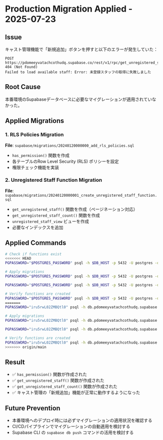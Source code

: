 # Production Migration Applied - 2025-07-23

## Issue
キャスト管理機能で「新規追加」ボタンを押すと以下のエラーが発生していた：

```
POST https://pdomeeyvatachcothudq.supabase.co/rest/v1/rpc/get_unregistered_staff 404 (Not Found)
Failed to load available staff: Error: 未登録スタッフの取得に失敗しました
```

## Root Cause
本番環境のSupabaseデータベースに必要なマイグレーションが適用されていなかった。

## Applied Migrations

### 1. RLS Policies Migration
**File**: `supabase/migrations/20240120000000_add_rls_policies.sql`
- `has_permission()` 関数を作成
- 各テーブルのRow Level Security (RLS) ポリシーを設定
- 権限チェック機能を実装

### 2. Unregistered Staff Function Migration  
**File**: `supabase/migrations/20240120000001_create_unregistered_staff_function.sql`
- `get_unregistered_staff()` 関数を作成（ページネーション対応）
- `get_unregistered_staff_count()` 関数を作成
- `unregistered_staff_view` ビューを作成
- 必要なインデックスを追加

## Applied Commands

```bash
# Check if functions exist
<<<<<<< HEAD
PGPASSWORD="$POSTGRES_PASSWORD" psql -h $DB_HOST -p 5432 -U postgres -d postgres -c "SELECT proname FROM pg_proc WHERE proname = 'get_unregistered_staff';"

# Apply migrations
PGPASSWORD="$POSTGRES_PASSWORD" psql -h $DB_HOST -p 5432 -U postgres -d postgres -f supabase/migrations/20240120000000_add_rls_policies.sql

PGPASSWORD="$POSTGRES_PASSWORD" psql -h $DB_HOST -p 5432 -U postgres -d postgres -f supabase/migrations/20240120000001_create_unregistered_staff_function.sql

# Verify functions are created
PGPASSWORD="$POSTGRES_PASSWORD" psql -h $DB_HOST -p 5432 -U postgres -d postgres -c "SELECT proname FROM pg_proc WHERE proname LIKE '%unregistered_staff%';"
=======
PGPASSWORD="iru5rwL02ZMBQtl0" psql -h db.pdomeeyvatachcothudq.supabase.co -p 5432 -U postgres -d postgres -c "SELECT proname FROM pg_proc WHERE proname = 'get_unregistered_staff';"

# Apply migrations
PGPASSWORD="iru5rwL02ZMBQtl0" psql -h db.pdomeeyvatachcothudq.supabase.co -p 5432 -U postgres -d postgres -f supabase/migrations/20240120000000_add_rls_policies.sql

PGPASSWORD="iru5rwL02ZMBQtl0" psql -h db.pdomeeyvatachcothudq.supabase.co -p 5432 -U postgres -d postgres -f supabase/migrations/20240120000001_create_unregistered_staff_function.sql

# Verify functions are created
PGPASSWORD="iru5rwL02ZMBQtl0" psql -h db.pdomeeyvatachcothudq.supabase.co -p 5432 -U postgres -d postgres -c "SELECT proname FROM pg_proc WHERE proname LIKE '%unregistered_staff%';"
>>>>>>> origin/main
```

## Result
- ✅ `has_permission()` 関数が作成された
- ✅ `get_unregistered_staff()` 関数が作成された  
- ✅ `get_unregistered_staff_count()` 関数が作成された
- ✅ キャスト管理の「新規追加」機能が正常に動作するようになった

## Future Prevention
- 本番環境へのデプロイ時には必ずマイグレーションの適用状況を確認する
- CI/CDパイプラインでマイグレーションの自動適用を検討する
- Supabase CLI の `supabase db push` コマンドの活用を検討する
